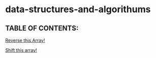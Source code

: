 # data-structures-and-algorithums

## TABLE OF CONTENTS:

[Reverse this Array!](python/array_reverse/README.md)

[Shift this array!](python/array_shift/README.md)
